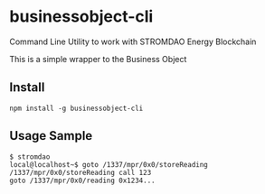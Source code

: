 # businessobject-cli
Command Line Utility to work with STROMDAO Energy Blockchain

This is a simple wrapper to the Business Object

## Install
```
npm install -g businessobject-cli
```

## Usage Sample
```
$ stromdao
local@localhost~$ goto /1337/mpr/0x0/storeReading
/1337/mpr/0x0/storeReading call 123
goto /1337/mpr/0x0/reading 0x1234...
```

